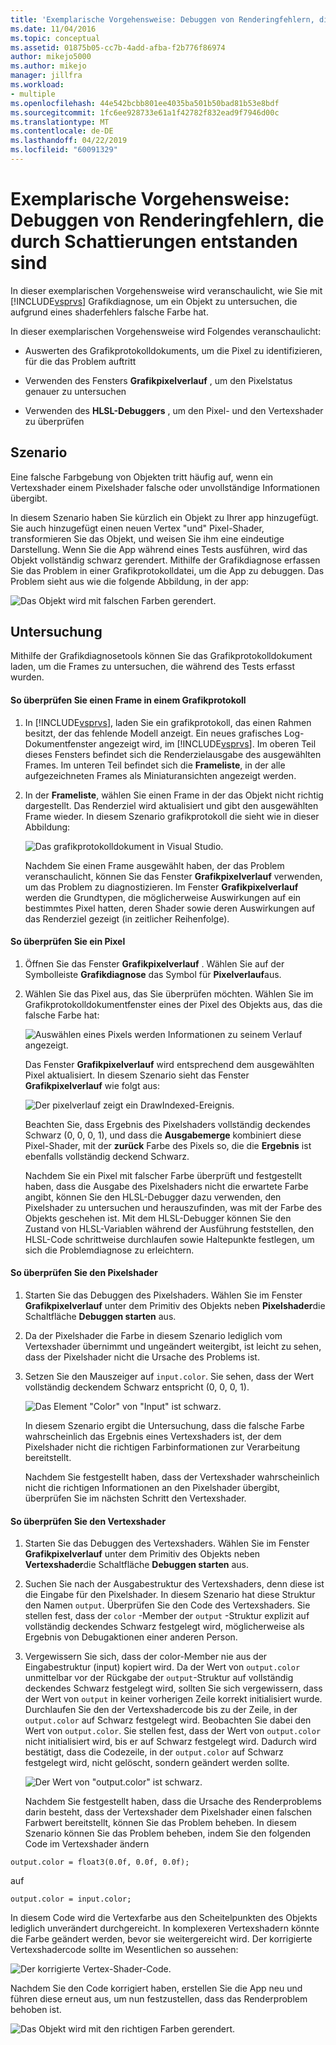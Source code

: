 ```yaml
---
title: 'Exemplarische Vorgehensweise: Debuggen von Renderingfehlern, die durch Schattierungen entstanden sind | Microsoft-Dokumentation'
ms.date: 11/04/2016
ms.topic: conceptual
ms.assetid: 01875b05-cc7b-4add-afba-f2b776f86974
author: mikejo5000
ms.author: mikejo
manager: jillfra
ms.workload:
- multiple
ms.openlocfilehash: 44e542bcbb801ee4035ba501b50bad81b53e8bdf
ms.sourcegitcommit: 1fc6ee928733e61a1f42782f832ead9f7946d00c
ms.translationtype: MT
ms.contentlocale: de-DE
ms.lasthandoff: 04/22/2019
ms.locfileid: "60091329"
---
```

# <a name="walkthrough-debugging-rendering-errors-due-to-shading"></a>Exemplarische Vorgehensweise: Debuggen von Renderingfehlern, die durch Schattierungen entstanden sind
In dieser exemplarischen Vorgehensweise wird veranschaulicht, wie Sie mit [!INCLUDE[vsprvs](../../code-quality/includes/vsprvs_md.md)] Grafikdiagnose, um ein Objekt zu untersuchen, die aufgrund eines shaderfehlers falsche Farbe hat.

 In dieser exemplarischen Vorgehensweise wird Folgendes veranschaulicht:

- Auswerten des Grafikprotokolldokuments, um die Pixel zu identifizieren, für die das Problem auftritt

- Verwenden des Fensters **Grafikpixelverlauf** , um den Pixelstatus genauer zu untersuchen

- Verwenden des **HLSL-Debuggers** , um den Pixel- und den Vertexshader zu überprüfen

## <a name="scenario"></a>Szenario
 Eine falsche Farbgebung von Objekten tritt häufig auf, wenn ein Vertexshader einem Pixelshader falsche oder unvollständige Informationen übergibt.

 In diesem Szenario haben Sie kürzlich ein Objekt zu Ihrer app hinzugefügt. Sie auch hinzugefügt einen neuen Vertex "und" Pixel-Shader, transformieren Sie das Objekt, und weisen Sie ihm eine eindeutige Darstellung. Wenn Sie die App während eines Tests ausführen, wird das Objekt vollständig schwarz gerendert. Mithilfe der Grafikdiagnose erfassen Sie das Problem in einer Grafikprotokolldatei, um die App zu debuggen. Das Problem sieht aus wie die folgende Abbildung, in der app:

 ![Das Objekt wird mit falschen Farben gerendert. ](media/gfx_diag_demo_render_error_shader_problem.png "Gfx_diag_demo_render_error_shader_problem")

## <a name="investigation"></a>Untersuchung
 Mithilfe der Grafikdiagnosetools können Sie das Grafikprotokolldokument laden, um die Frames zu untersuchen, die während des Tests erfasst wurden.

#### <a name="to-examine-a-frame-in-a-graphics-log"></a>So überprüfen Sie einen Frame in einem Grafikprotokoll

1. In [!INCLUDE[vsprvs](../../code-quality/includes/vsprvs_md.md)], laden Sie ein grafikprotokoll, das einen Rahmen besitzt, der das fehlende Modell anzeigt. Ein neues grafisches Log-Dokumentfenster angezeigt wird, im [!INCLUDE[vsprvs](../../code-quality/includes/vsprvs_md.md)]. Im oberen Teil dieses Fensters befindet sich die Renderzielausgabe des ausgewählten Frames. Im unteren Teil befindet sich die **Frameliste**, in der alle aufgezeichneten Frames als Miniaturansichten angezeigt werden.

2. In der **Frameliste**, wählen Sie einen Frame in der das Objekt nicht richtig dargestellt. Das Renderziel wird aktualisiert und gibt den ausgewählten Frame wieder. In diesem Szenario grafikprotokoll die sieht wie in dieser Abbildung:

    ![Das grafikprotokolldokument in Visual Studio. ](media/gfx_diag_demo_render_error_shader_step_1.png "gfx_diag_demo_render_error_shader_step_1")

   Nachdem Sie einen Frame ausgewählt haben, der das Problem veranschaulicht, können Sie das Fenster **Grafikpixelverlauf** verwenden, um das Problem zu diagnostizieren. Im Fenster **Grafikpixelverlauf** werden die Grundtypen, die möglicherweise Auswirkungen auf ein bestimmtes Pixel hatten, deren Shader sowie deren Auswirkungen auf das Renderziel gezeigt (in zeitlicher Reihenfolge).

#### <a name="to-examine-a-pixel"></a>So überprüfen Sie ein Pixel

1. Öffnen Sie das Fenster **Grafikpixelverlauf** . Wählen Sie auf der Symbolleiste **Grafikdiagnose** das Symbol für **Pixelverlauf**aus.

2. Wählen Sie das Pixel aus, das Sie überprüfen möchten. Wählen Sie im Grafikprotokolldokumentfenster eines der Pixel des Objekts aus, das die falsche Farbe hat:

    ![Auswählen eines Pixels werden Informationen zu seinem Verlauf angezeigt. ](media/gfx_diag_demo_render_error_shader_step_2.png "gfx_diag_demo_render_error_shader_step_2")

    Das Fenster **Grafikpixelverlauf** wird entsprechend dem ausgewählten Pixel aktualisiert. In diesem Szenario sieht das Fenster **Grafikpixelverlauf** wie folgt aus:

    ![Der pixelverlauf zeigt ein DrawIndexed-Ereignis. ](media/gfx_diag_demo_render_error_shader_step_3.png "gfx_diag_demo_render_error_shader_step_3")

    Beachten Sie, dass Ergebnis des Pixelshaders vollständig deckendes Schwarz (0, 0, 0, 1), und dass die **Ausgabemerge** kombiniert diese Pixel-Shader, mit der **zurück** Farbe des Pixels so, die die  **Ergebnis** ist ebenfalls vollständig deckend Schwarz.

   Nachdem Sie ein Pixel mit falscher Farbe überprüft und festgestellt haben, dass die Ausgabe des Pixelshaders nicht die erwartete Farbe angibt, können Sie den HLSL-Debugger dazu verwenden, den Pixelshader zu untersuchen und herauszufinden, was mit der Farbe des Objekts geschehen ist. Mit dem HLSL-Debugger können Sie den Zustand von HLSL-Variablen während der Ausführung feststellen, den HLSL-Code schrittweise durchlaufen sowie Haltepunkte festlegen, um sich die Problemdiagnose zu erleichtern.

#### <a name="to-examine-the-pixel-shader"></a>So überprüfen Sie den Pixelshader

1. Starten Sie das Debuggen des Pixelshaders. Wählen Sie im Fenster **Grafikpixelverlauf** unter dem Primitiv des Objekts neben **Pixelshader**die Schaltfläche **Debuggen starten** aus.

2. Da der Pixelshader die Farbe in diesem Szenario lediglich vom Vertexshader übernimmt und ungeändert weitergibt, ist leicht zu sehen, dass der Pixelshader nicht die Ursache des Problems ist.

3. Setzen Sie den Mauszeiger auf `input.color`. Sie sehen, dass der Wert vollständig deckendem Schwarz entspricht (0, 0, 0, 1).

    ![Das Element "Color" von "Input" ist schwarz. ](media/gfx_diag_demo_render_error_shader_step_5.png "gfx_diag_demo_render_error_shader_step_5")

    In diesem Szenario ergibt die Untersuchung, dass die falsche Farbe wahrscheinlich das Ergebnis eines Vertexshaders ist, der dem Pixelshader nicht die richtigen Farbinformationen zur Verarbeitung bereitstellt.

   Nachdem Sie festgestellt haben, dass der Vertexshader wahrscheinlich nicht die richtigen Informationen an den Pixelshader übergibt, überprüfen Sie im nächsten Schritt den Vertexshader.

#### <a name="to-examine-the-vertex-shader"></a>So überprüfen Sie den Vertexshader

1. Starten Sie das Debuggen des Vertexshaders. Wählen Sie im Fenster **Grafikpixelverlauf** unter dem Primitiv des Objekts neben **Vertexshader**die Schaltfläche **Debuggen starten** aus.

2. Suchen Sie nach der Ausgabestruktur des Vertexshaders, denn diese ist die Eingabe für den Pixelshader. In diesem Szenario hat diese Struktur den Namen `output`. Überprüfen Sie den Code des Vertexshaders. Sie stellen fest, dass der `color` -Member der `output` -Struktur explizit auf vollständig deckendes Schwarz festgelegt wird, möglicherweise als Ergebnis von Debugaktionen einer anderen Person.

3. Vergewissern Sie sich, dass der color-Member nie aus der Eingabestruktur (input) kopiert wird. Da der Wert von `output.color` unmittelbar vor der Rückgabe der `output`-Struktur auf vollständig deckendes Schwarz festgelegt wird, sollten Sie sich vergewissern, dass der Wert von `output` in keiner vorherigen Zeile korrekt initialisiert wurde. Durchlaufen Sie den der Vertexshadercode bis zu der Zeile, in der `output.color` auf Schwarz festgelegt wird. Beobachten Sie dabei den Wert von `output.color`. Sie stellen fest, dass der Wert von `output.color` nicht initialisiert wird, bis er auf Schwarz festgelegt wird. Dadurch wird bestätigt, dass die Codezeile, in der `output.color` auf Schwarz festgelegt wird, nicht gelöscht, sondern geändert werden sollte.

    ![Der Wert von "output.color" ist schwarz. ](media/gfx_diag_demo_render_error_shader_step_7.png "gfx_diag_demo_render_error_shader_step_7")

   Nachdem Sie festgestellt haben, dass die Ursache des Renderproblems darin besteht, dass der Vertexshader dem Pixelshader einen falschen Farbwert bereitstellt, können Sie das Problem beheben. In diesem Szenario können Sie das Problem beheben, indem Sie den folgenden Code im Vertexshader ändern

```hlsl
output.color = float3(0.0f, 0.0f, 0.0f);
```

 auf

```hlsl
output.color = input.color;
```

 In diesem Code wird die Vertexfarbe aus den Scheitelpunkten des Objekts lediglich unverändert durchgereicht. In komplexeren Vertexshadern könnte die Farbe geändert werden, bevor sie weitergereicht wird. Der korrigierte Vertexshadercode sollte im Wesentlichen so aussehen:

 ![Der korrigierte Vertex-Shader-Code. ](media/gfx_diag_demo_render_error_shader_step_8.png "gfx_diag_demo_render_error_shader_step_8")

 Nachdem Sie den Code korrigiert haben, erstellen Sie die App neu und führen diese erneut aus, um nun festzustellen, dass das Renderproblem behoben ist.

 ![Das Objekt wird mit den richtigen Farben gerendert. ](media/gfx_diag_demo_render_error_shader_resolution.png "Gfx_diag_demo_render_error_shader_resolution")
